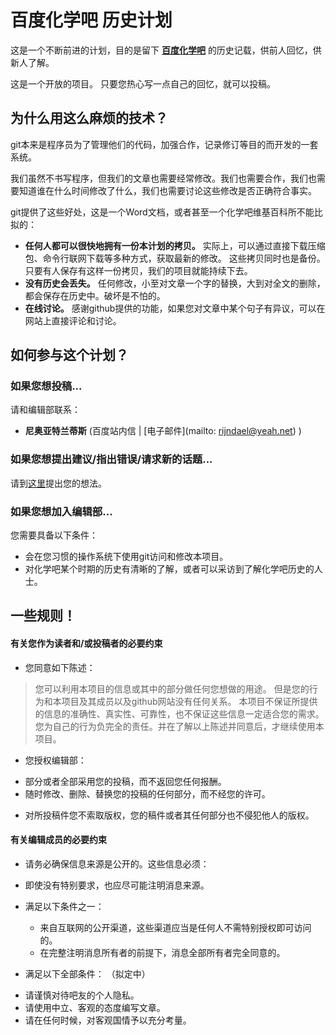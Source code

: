 百度化学吧 历史计划
==========

这是一个不断前进的计划，目的是留下 **[百度化学吧](http://tieba.baidu.com/化学)** 的历史记载，供前人回忆，供新人了解。

这是一个开放的项目。
只要您热心写一点自己的回忆，就可以投稿。

为什么用这么麻烦的技术？
----------------

git本来是程序员为了管理他们的代码，加强合作，记录修订等目的而开发的一套系统。

我们虽然不书写程序，但我们的文章也需要经常修改。我们也需要合作，我们也需要知道谁在什么时间修改了什么，我们也需要讨论这些修改是否正确符合事实。

git提供了这些好处，这是一个Word文档，或者甚至一个化学吧维基百科所不能比拟的：

* **任何人都可以很快地拥有一份本计划的拷贝。**
实际上，可以通过直接下载压缩包、命令行联网下载等多种方式，获取最新的修改。
这些拷贝同时也是备份。只要有人保存有这样一份拷贝，我们的项目就能持续下去。
* **没有历史会丢失。**
任何修改，小至对文章一个字的替换，大到对全文的删除，都会保存在历史中。破坏是不怕的。
* **在线讨论。**
感谢github提供的功能，如果您对文章中某个句子有异议，可以在网站上直接评论和讨论。

如何参与这个计划？
--------

### 如果您想投稿...

请和编辑部联系：
* **尼奥亚特兰蒂斯** (百度站内信 | [电子邮件](mailto: rijndael@yeah.net) )

### 如果您想提出建议/指出错误/请求新的话题...

请到[这里](https://github.com/fortran95/chemistory/issues)提出您的想法。

### 如果您想加入编辑部...

您需要具备以下条件：

* 会在您习惯的操作系统下使用git访问和修改本项目。
* 对化学吧某个时期的历史有清晰的了解，或者可以采访到了解化学吧历史的人士。

一些规则！
---------

#### 有关您作为读者和/或投稿者的必要约束 ####

* 您同意如下陈述：

 > 您可以利用本项目的信息或其中的部分做任何您想做的用途。
 > 但是您的行为和本项目及其成员以及github网站没有任何关系。
 > 本项目不保证所提供的信息的准确性、真实性、可靠性，也不保证这些信息一定适合您的需求。
 > 您为自己的行为负完全的责任。并在了解以上陈述并同意后，才继续使用本项目。

* 您授权编辑部：
 + 部分或者全部采用您的投稿，而不返回您任何报酬。
 + 随时修改、删除、替换您的投稿的任何部分，而不经您的许可。

* 对所投稿件您不索取版权，您的稿件或者其任何部分也不侵犯他人的版权。

#### 有关编辑成员的必要约束 ####

* 请务必确保信息来源是公开的。这些信息必须：
 + 即使没有特别要求，也应尽可能注明消息来源。
 + 满足以下条件之一：

   + 来自互联网的公开渠道，这些渠道应当是任何人不需特别授权即可访问的。
   + 在完整注明消息所有者的前提下，消息全部所有者完全同意的。

 + 满足以下全部条件：
  （拟定中）
* 请谨慎对待吧友的个人隐私。
* 请使用中立、客观的态度编写文章。
* 请在任何时候，对客观国情予以充分考量。

